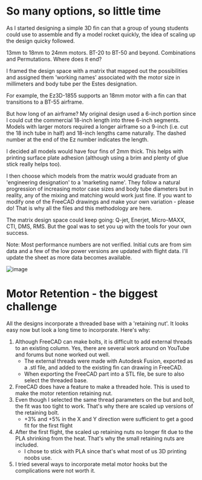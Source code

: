 # So many options, so little time

As I started designing a simple 3D fin can that a group of young students could use to assemble and fly a model rocket quickly, the idea of scaling up the design quicky followed. 

13mm to 18mm to 24mm motors. BT-20 to BT-50 and beyond. Combinations and Permutations. Where does it end? 

I framed the design space with a matrix that mapped out the possibilities and assigned them 'working names' associated with the motor size in millimeters and body tube per the Estes designation. 

For example, the Ez3D-1855 supports an 18mm motor with a fin can that transitions to a BT-55 airframe. 

But how long of an airframe? My original design used a 6-inch portion since I could cut the commercial 18-inch length into three 6-inch segments. Models with larger motors required a longer airframe so a 9-inch (i.e. cut the 18 inch tube in half) and 18-inch lengths came naturally. 
The dashed number at the end of the Ez number indicates the length. 

I decided all models would have four fins of 2mm thick. This helps with printing surface plate adhesion (although using a brim and plenty of glue stick really helps too). 

I then choose which models from the matrix would graduate from an 'engineering designation' to a 'marketing name'. They follow a natural progression of increasing motor case sizes and body tube diameters but in reality, any of the mixing and matching would work just fine. If you want to modify one of the FreeCAD drawings and make your own variation - please do! That is why all the files and this methodology are here. 

The matrix design space could keep going: Q-jet, Enerjet, Micro-MAXX, CTI, DMS, RMS. But the goal was to set you up with the tools for your own success. 

Note: Most performance numbers are not verified. Initial cuts are from sim data and a few of the low power versions are updated with flight data. I'll update the sheet as more data becomes available. 


																								
![image](https://github.com/user-attachments/assets/35f45614-4c75-4829-acb3-d296985933b8)

# Motor Retention - the biggest challenge

All the designs incorporate a threaded base with a 'retaining nut'. It looks easy now but look a long time to incorporate. Here's why:

1. Although FreeCAD can make bolts, it is difficult to add external threads to an existing column. Yes, there are several work around on YouTube and forums but none worked out well.
   - The external threads were made with Autodesk Fusion, exported as a .stl file, and added to the existing fin can drawing in FreeCAD.
   - When exporting the FreeCAD part into a STL file, be sure to also select the threaded base.
2. FreeCAD does have a feature to make a threaded hole. This is used to make the motor retention retaining nut.
3. Even though I selected the same thread parameters on the but and bolt, the fit was too tight to work. That's why there are scaled up versions of the retaining bolt.
    - +3% and +5%  in the X and Y direction were sufficient to get a good fit for the first flight
4. After the first flight, the scaled up retaining nuts no longer fit due to the PLA shrinking from the heat. That's why the small retaining nuts are included.
   - I chose to stick with PLA since that's what most of us 3D printing noobs use.
5. I tried several ways to incorporate metal motor hooks but the complications were not worth it.

